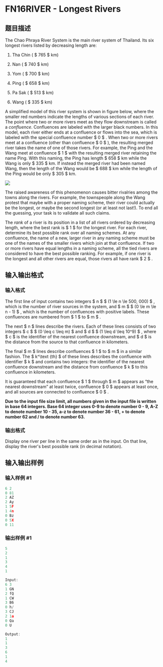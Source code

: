 # FN16RIVER - Longest Rivers

## 题目描述

The Chao Phraya River System is the main river system of Thailand. Its six longest rivers listed by decreasing length are:

1. Tha Chin ( $ 765 $ km)

2. Nan ( $ 740 $ km)

3. Yom ( $ 700 $ km)

4. Ping ( $ 658 $ km)

5. Pa Sak ( $ 513 $ km)

6. Wang ( $ 335 $ km)

A simplified model of this river system is shown in figure below, where the smaller red numbers indicate the lengths of various sections of each river. The point where two or more rivers meet as they flow downstream is called a _confluence_. Confluences are labeled with the larger black numbers. In this model, each river either ends at a confluence or flows into the sea, which is labeled with the special confluence number $ 0 $ . When two or more rivers meet at a confluence (other than confluence $ 0 $ ), the resulting merged river takes the name of one of those rivers. For example, the Ping and the Wang meet at confluence $ 1 $ with the resulting merged river retaining the name Ping. With this naming, the Ping has length $ 658 $ km while the Wang is only $ 335 $ km. If instead the merged river had been named Wang, then the length of the Wang would be $ 688 $ km while the length of the Ping would be only $ 305 $ km.

![](https://cdn.luogu.com.cn/upload/vjudge_pic/SP27097/3dce33bc23130a62173433d827b222c2f6ae7c96.png)

The raised awareness of this phenomenon causes bitter rivalries among the towns along the rivers. For example, the townspeople along the Wang protest that maybe with a proper naming scheme, their river could actually be the longest, or maybe the second longest (or at least not last!). To end all the guessing, your task is to validate all such claims.

The _rank_ of a river is its position in a list of all rivers ordered by decreasing length, where the best rank is $ 1 $ for the longest river. For each river, determine its best possible rank over all naming schemes. At any confluence, the name of a new, larger river in any naming scheme must be one of the names of the smaller rivers which join at that confluence. If two or more rivers have equal lengths in a naming scheme, all the tied rivers are considered to have the best possible ranking. For example, if one river is the longest and all other rivers are equal, those rivers all have rank $ 2 $ .

## 输入输出格式

### 输入格式

The first line of input contains two integers $ n $ $ (1 \le n \le 500\, 000) $ , which is the number of river sources in the system, and $ m $ $ (0 \le m \le n - 1) $ , which is the number of confluences with positive labels. These confluences are numbered from $ 1 $ to $ m $ .

The next $ n $ lines describe the rivers. Each of these lines consists of two integers $ c $ $ (0 \leq c \leq m) $ and $ d $ $ (1 \leq d \leq 10^9) $ , where $ c $ is the identifier of the nearest confluence downstream, and $ d $ is the distance from the source to that confluence in kilometers.

The final $ m $ lines describe confluences $ 1 $ to $ m $ in a similar fashion. The $ k^\text {th} $ of these lines describes the confluence with identifier $ k $ and contains two integers: the identifier of the nearest confluence downstream and the distance from confluence $ k $ to this confluence in kilometers.

It is guaranteed that each confluence $ 1 $ through $ m $ appears as “the nearest downstream” at least twice, confluence $ 0 $ appears at least once, and all sources are connected to confluence $ 0 $ .

**Due to the input file size limit, all numbers given in the input file is written in base 64 integers. Base 64 integer uses 0-9 to denote number 0 - 9, A-Z to denote number 10 - 35, a-z to denote number 36 - 61, + to denote number 62 and / to denote number 63.**

### 输出格式

Display one river per line in the same order as in the input. On that line, display the river's best possible rank (in decimal notation).

## 输入输出样例

### 输入样例 #1

```cpp
6 2
0 81
2 AZ
2 Ay
1 5F
1 4n
0 Bz
0 5X
0 11
```


### 输出样例 #1

```cpp
5
2
1
3
4
1

Input:
6 3
1 GN
2 fQ
1 CW
3 B6
0 h/
3 CJ
2 1a
0 Qa
0 U

Output:
1
1
3
6
1
4
```



